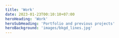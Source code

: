 ```yaml
---
title: 'Work'
date: 2023-01-23T00:10:10+07:00
heroHeading: 'Work'
heroSubHeading: 'Portfolio and previous projects'
heroBackground: 'images/bkgd_lines.jpg'
---
```

